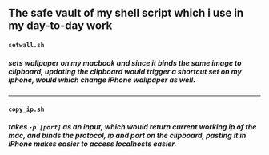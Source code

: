 ## The safe vault of my shell script which i use in my day-to-day work

#### ``setwall.sh``

##### sets wallpaper on my macbook and since it binds the same image to clipboard, updating the clipboard would trigger a shortcut set on my iphone, would which change iPhone wallpaper as well.
---

#### ``copy_ip.sh`` 


##### takes ``` -p [port] ``` as an input, which would return current working ip of the mac, and binds the protocol, ip and port on the clipboard, pasting it in iPhone makes easier to access localhosts easier.

